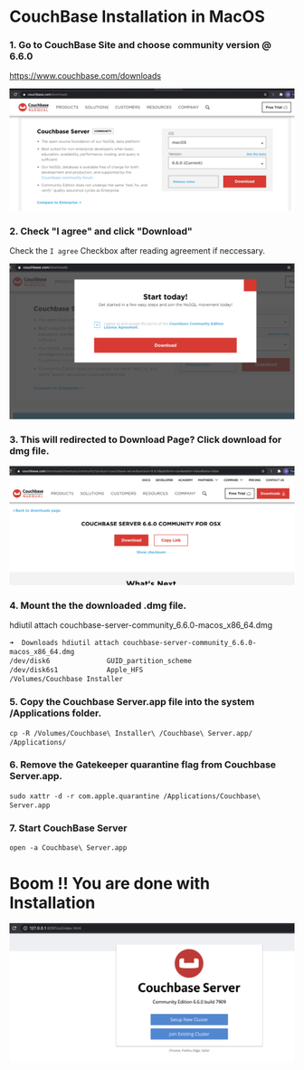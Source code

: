 # CouchBase Installation in MacOS

### 1. Go to CouchBase Site and choose community version @ 6.6.0
https://www.couchbase.com/downloads

![Choose Community Version](download-couch-base.png)

### 2. Check "I agree" and click "Download"
Check the `I agree` Checkbox after reading agreement if neccessary.

![Agree](accept-agree.png)

### 3. This will redirected to Download Page? Click download for dmg file.

![Agree](download-link.png)

### 4. Mount the the downloaded .dmg file.
hdiutil attach couchbase-server-community_6.6.0-macos_x86_64.dmg

```
➜  Downloads hdiutil attach couchbase-server-community_6.6.0-macos_x86_64.dmg
/dev/disk6          	GUID_partition_scheme
/dev/disk6s1        	Apple_HFS                      	/Volumes/Couchbase Installer
```

### 5. Copy the Couchbase Server.app file into the system /Applications folder.
```
cp -R /Volumes/Couchbase\ Installer\ /Couchbase\ Server.app/ /Applications/
```

### 6. Remove the Gatekeeper quarantine flag from Couchbase Server.app.
```
sudo xattr -d -r com.apple.quarantine /Applications/Couchbase\ Server.app
```

### 7. Start CouchBase Server
```
open -a Couchbase\ Server.app
```

# Boom !! You are done with Installation 

![CouchBase Server](new-couch-base-server.png)